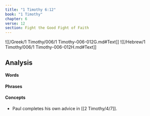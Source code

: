 ```yaml
---
title: "1 Timothy 6:12"
book: "1 Timothy"
chapter: 6
verse: 12
section: Fight the Good Fight of Faith
---
```

![[/Greek/1 Timothy/006/1 Timothy-006-012G.md#Text]]
![[/Hebrew/1 Timothy/006/1 Timothy-006-012H.md#Text]]

## Analysis

#### Words

#### Phrases

#### Concepts

* Paul completes his own advice in [[2 Timothy/4/7]].
